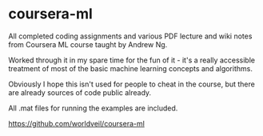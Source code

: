 coursera-ml
=====

All completed coding assignments and various PDF lecture and wiki notes from Coursera ML course taught by Andrew Ng. 

Worked through it in my spare time for the fun of it - it's a really accessible treatment of most of the basic machine learning concepts and algorithms. 

Obviously I hope this isn't used for people to cheat in the course, but there are already sources of code public already. 

All .mat files for running the examples are included. 



https://github.com/worldveil/coursera-ml